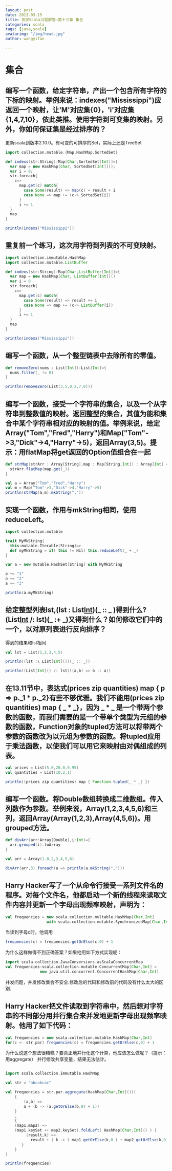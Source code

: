 ```yaml
---
layout: post
date: 2013-03-15
title: 快学Scala习题解答—第十三章 集合
categories: scala
tags: [java,scala]
avatarimg: "/img/head.jpg"
author: wangyifan

---
```



集合
====

编写一个函数，给定字符串，产出一个包含所有字符的下标的映射。举例来说：indexes("Mississippi")应返回一个映射，让'M'对应集{0}，'i'对应集{1,4,7,10}，依此类推。使用字符到可变集的映射。另外，你如何保证集是经过排序的？
-------------------------------------------------------------------------------------------------------------------------------------------------------------------------------------------------------------------

更新scala到版本2.10.0。有可变的可排序的Set，实际上还是TreeSet

```scala
import collection.mutable.{Map,HashMap,SortedSet}

def indexs(str:String):Map[Char,SortedSet[Int]]={
  var map = new HashMap[Char, SortedSet[Int]]();
  var i = 0;
  str.foreach{
    c=>
      map.get(c) match{
        case Some(result) => map(c) = result + i
        case None => map += (c-> SortedSet{i})
      }
      i += 1
  }
  map
}

println(indexs("Mississippi"))
```

重复前一个练习，这次用字符到列表的不可变映射。
----------------------------------------------

```scala
import collection.immutable.HashMap
import collection.mutable.ListBuffer

def indexs(str:String):Map[Char,ListBuffer[Int]]={
  var map = new HashMap[Char, ListBuffer[Int]]()
  var i = 0
  str.foreach{
    c=>
      map.get(c) match{
        case Some(result) => result += i
        case None => map += (c-> ListBuffer{i})
      }
      i += 1
  }
  map
}

println(indexs("Mississippi"))
```

<!-- more -->


编写一个函数，从一个整型链表中去除所有的零值。
----------------------------------------------

```scala
def removeZero(nums : List[Int]):List[Int]={
  nums.filter(_ != 0)
}

println(removeZero(List(3,5,0,2,7,0)))
```

编写一个函数，接受一个字符串的集合，以及一个从字符串到整数值的映射。返回整型的集合，其值为能和集合中某个字符串相对应的映射的值。举例来说，给定Array("Tom","Fred","Harry")和Map("Tom"-\>3,"Dick"-\>4,"Harry"-\>5)，返回Array(3,5)。提示：用flatMap将get返回的Option值组合在一起
------------------------------------------------------------------------------------------------------------------------------------------------------------------------------------------------------------------------------------------------------------------------------

```scala
def strMap(strArr : Array[String],map : Map[String,Int]) : Array[Int] = {
  strArr.flatMap(map.get(_))
}

val a = Array("Tom","Fred","Harry")
val m = Map("Tom"->3,"Dick"->4,"Harry"->5)
println(strMap(a,m).mkString(","))
```

实现一个函数，作用与mkString相同，使用reduceLeft。
--------------------------------------------------

```scala
import collection.mutable

trait MyMkString{
  this:mutable.Iterable[String]=>
  def myMkString = if( this != Nil) this.reduceLeft(_ + _)
}

var a = new mutable.HashSet[String] with MyMkString

a += "1"
a += "2"
a += "3"

println(a.myMkString)
```

给定整型列表lst,(lst : List[Int]())(\_ :: \_ )得到什么?(List[Int]() /: lst)(\_ :+ \_)又得到什么？如何修改它们中的一个，以对原列表进行反向排序？
-----------------------------------------------------------------------------------------------------------------------------------------------

得到的结果和lst相同

```scala
val lst = List(1,2,3,4,5)

println((lst :\ List[Int]())(_ :: _))

println((List[Int]() /: lst)((a,b) => b :: a))
```

在13.11节中，表达式(prices zip quantities) map { p =\> p.\_1 \* p.\_2}有些不够优雅。我们不能用(prices zip quantities) map { \_ \* \_}，因为 \_ \* \_ 是一个带两个参数的函数，而我们需要的是一个带单个类型为元组的参数的函数，Function对象的tupled方法可以将带两个参数的函数改为以元俎为参数的函数。将tupled应用于乘法函数，以使我们可以用它来映射由对偶组成的列表。
-------------------------------------------------------------------------------------------------------------------------------------------------------------------------------------------------------------------------------------------------------------------------------------------------------------------------------------------------------------------

```scala
val prices = List(5.0,20.0,9.95)
val quantities = List(10,2,1)

println((prices zip quantities) map { Function.tupled(_ * _) })
```

编写一个函数。将Double数组转换成二维数组。传入列数作为参数。举例来说，Array(1,2,3,4,5,6)和三列，返回Array(Array(1,2,3),Array(4,5,6))。用grouped方法。
-----------------------------------------------------------------------------------------------------------------------------------------------------

```scala
def divArr(arr:Array[Double],i:Int)={
  arr.grouped(i).toArray
}

val arr = Array(1.0,2,3,4,5,6)

divArr(arr,3).foreach(a => println(a.mkString(",")))
```

Harry Hacker写了一个从命令行接受一系列文件名的程序。对每个文件名，他都启动一个新的线程来读取文件内容并更新一个字母出现频率映射，声明为：
----------------------------------------------------------------------------------------------------------------------------------------

```scala
val frequencies = new scala.collection.multable.HashMap[Char,Int]
                  with scala.collection.mutable.SynchronizedMap[Char,Int]
```

当读到字母c时，他调用

```scala
frequencies(c) = frequencies.getOrElse(c,0) + 1
```

为什么这样做得不到正确答案？如果他用如下方式实现呢：

```scala
import scala.collection.JavaConversions.asScalaConcurrentMap
val frequencies:scala.collection.mutable.ConcurrentMap[Char,Int] =
               new java.util.concurrent.ConcurrentHashMap[Char,Int]
```

并发问题，并发修改集合不安全.修改后的代码和修改前的代码没有什么太大的区别.

Harry Hacker把文件读取到字符串中，然后想对字符串的不同部分用并行集合来并发地更新字母出现频率映射。他用了如下代码：
------------------------------------------------------------------------------------------------------------------

```scala
val frequencies = new scala.collection.mutable.HashMap[Char,Int]
for(c <- str.par) frequencies(c) = frequencies.getOrElse(c,0) + 1
```

为什么说这个想法很糟糕？要真正地并行化这个计算，他应该怎么做呢？（提示：用aggregate）
并行修改共享变量，结果无法估计。

```scala

import scala.collection.immutable.HashMap

val str = "abcabcac"

val frequencies = str.par.aggregate(HashMap[Char,Int]())(
    {
        (a,b) =>
        a + (b -> (a.getOrElse(b,0) + 1))
    }
    ,
    {
    (map1,map2) =>
    (map1.keySet ++ map2.keySet).foldLeft( HashMap[Char,Int]() ) {
         (result,k) =>
           result + ( k -> ( map1.getOrElse(k,0 ) + map2.getOrElse(k,0) ) )
       }
    }
)

println(frequencies)
```
